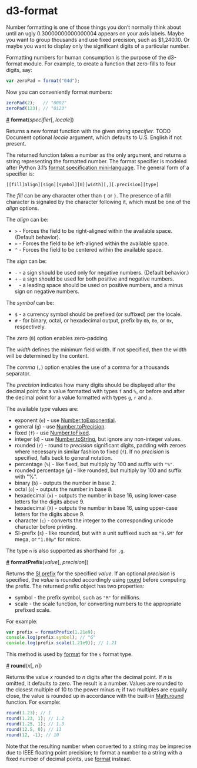 # d3-format

Number formatting is one of those things you don’t normally think about until an ugly 0.30000000000000004 appears on your axis labels. Maybe you want to group thousands and use fixed precision, such as $1,240.10. Or maybe you want to display only the significant digits of a particular number.

Formatting numbers for human consumption is the purpose of the d3-format module. For example, to create a function that zero-fills to four digits, say:

```javascript
var zeroPad = format("04d");
```

Now you can conveniently format numbers:

```javascript
zeroPad(2);   // "0002"
zeroPad(123); // "0123"
```

<a name="format" href="#format">#</a> <b>format</b>(<i>specifier</i>[, <i>locale</i>])

Returns a new format function with the given string *specifier*. TODO Document optional *locale* argument, which defaults to U.S. English if not present.

The returned function takes a number as the only argument, and returns a string representing the formatted number. The format specifier is modeled after Python 3.1’s [format specification mini-language](http://docs.python.org/release/3.1.3/library/string.html#formatspec). The general form of a specifier is:

```
[​[fill]align][sign][symbol][0][width][,][.precision][type]
```

The *fill* can be any character other than `{` or `}`. The presence of a fill character is signaled by the character following it, which must be one of the *align* options.

The *align* can be:

* `>` - Forces the field to be right-aligned within the available space. (Default behavior).
* `<` - Forces the field to be left-aligned within the available space.
* `^` - Forces the field to be centered within the available space.

The *sign* can be:

* `-` - a sign should be used only for negative numbers. (Default behavior.)
* `+` - a sign should be used for both positive and negative numbers.
* ` ` - a leading space should be used on positive numbers, and a minus sign on negative numbers.

The *symbol* can be:

* `$` - a currency symbol should be prefixed (or suffixed) per the locale.
* `#` - for binary, octal, or hexadecimal output, prefix by `0b`, `0o`, or `0x`, respectively.

The *zero* (`0`) option enables zero-padding.

The *width* defines the minimum field width. If not specified, then the width will be determined by the content.

The *comma* (`,`) option enables the use of a comma for a thousands separator.

The *precision* indicates how many digits should be displayed after the decimal point for a value formatted with types `f` and `%`, or before and after the decimal point for a value formatted with types `g`, `r` and `p`.

The available *type* values are:

* exponent (`e`) - use [Number.toExponential](https://developer.mozilla.org/en/JavaScript/Reference/Global_Objects/Number/toExponential).
* general (`g`) - use [Number.toPrecision](https://developer.mozilla.org/en/JavaScript/Reference/Global_Objects/Number/toPrecision).
* fixed (`f`) - use [Number.toFixed](https://developer.mozilla.org/en/JavaScript/Reference/Global_Objects/Number/toFixed).
* integer (`d`) - use [Number.toString](https://developer.mozilla.org/en/JavaScript/Reference/Global_Objects/Number/toString), but ignore any non-integer values.
* rounded (`r`) - round to *precision* significant digits, padding with zeroes where necessary in similar fashion to fixed (`f`). If no *precision* is specified, falls back to general notation.
* percentage (`%`) - like fixed, but multiply by 100 and suffix with `"%"`.
* rounded percentage (`p`) - like rounded, but multiply by 100 and suffix with "%".
* binary (`b`) - outputs the number in base 2.
* octal (`o`) - outputs the number in base 8.
* hexadecimal (`x`) - outputs the number in base 16, using lower-case letters for the digits above 9.
* hexadecimal (`X`) - outputs the number in base 16, using upper-case letters for the digits above 9.
* character (`c`) - converts the integer to the corresponding unicode character before printing.
* SI-prefix (`s`) - like rounded, but with a unit suffixed such as `"9.5M"` for mega, or `"1.00µ"` for micro.

The type `n` is also supported as shorthand for `,g`.

<a name="formatPrefix" href="#formatPrefix">#</a> <b>formatPrefix</b>(<i>value</i>[, <i>precision</i>])

Returns the [SI prefix](https://en.wikipedia.org/wiki/Metric_prefix) for the specified *value*. If an optional *precision* is specified, the *value* is rounded accordingly using [round](#round) before computing the prefix. The returned prefix object has two properties:

* symbol - the prefix symbol, such as `"M"` for millions.
* scale - the scale function, for converting numbers to the appropriate prefixed scale.

For example:

```js
var prefix = formatPrefix(1.21e9);
console.log(prefix.symbol); // "G"
console.log(prefix.scale(1.21e9)); // 1.21
```

This method is used by [format](#format) for the `s` format type.

<a name="round" href="#round">#</a> <b>round</b>(<i>x</i>[, <i>n</i>])

Returns the value *x* rounded to *n* digits after the decimal point. If *n* is omitted, it defaults to zero. The result is a number. Values are rounded to the closest multiple of 10 to the power minus *n*; if two multiples are equally close, the value is rounded up in accordance with the built-in [Math.round](https://developer.mozilla.org/en/JavaScript/Reference/Global_Objects/Math/round]) function. For example:

```js
round(1.23); // 1
round(1.23, 1); // 1.2
round(1.25, 1); // 1.3
round(12.5, 0); // 13
round(12, -1); // 10
```

Note that the resulting number when converted to a string may be imprecise due to IEEE floating point precision; to format a number to a string with a fixed number of decimal points, use [format](#format) instead.
